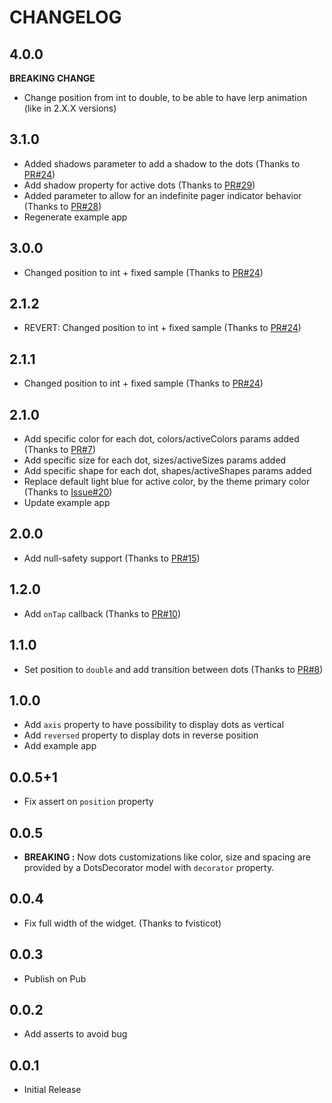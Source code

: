 # CHANGELOG

## 4.0.0

**BREAKING CHANGE**
* Change position from int to double, to be able to have lerp animation (like in 2.X.X versions)

## 3.1.0
* Added shadows parameter to add a shadow to the dots (Thanks to [PR#24](https://github.com/Pyozer/dots_indicator/pull/26))
* Add shadow property for active dots (Thanks to [PR#29](https://github.com/Pyozer/dots_indicator/pull/29))
* Added parameter to allow for an indefinite pager indicator behavior (Thanks to [PR#28](https://github.com/Pyozer/dots_indicator/pull/28))
* Regenerate example app

## 3.0.0
* Changed position to int + fixed sample (Thanks to [PR#24](https://github.com/Pyozer/dots_indicator/pull/24))

## 2.1.2
* REVERT: Changed position to int + fixed sample (Thanks to [PR#24](https://github.com/Pyozer/dots_indicator/pull/24))

## 2.1.1
* Changed position to int + fixed sample (Thanks to [PR#24](https://github.com/Pyozer/dots_indicator/pull/24))

## 2.1.0

* Add specific color for each dot, colors/activeColors params added (Thanks to [PR#7](https://github.com/Pyozer/dots_indicator/pull/7))
* Add specific size for each dot, sizes/activeSizes params added
* Add specific shape for each dot, shapes/activeShapes params added
* Replace default light blue for active color, by the theme primary color (Thanks to [Issue#20](https://github.com/Pyozer/dots_indicator/issues/20))
* Update example app

## 2.0.0

* Add null-safety support (Thanks to [PR#15](https://github.com/Pyozer/dots_indicator/pull/15))

## 1.2.0

* Add `onTap` callback (Thanks to [PR#10](https://github.com/Pyozer/dots_indicator/pull/10))

## 1.1.0

* Set position to `double` and add transition between dots (Thanks to [PR#8](https://github.com/Pyozer/dots_indicator/pull/8))

## 1.0.0

* Add `axis` property to have possibility to display dots as vertical
* Add `reversed` property to display dots in reverse position
* Add example app

## 0.0.5+1

* Fix assert on `position` property

## 0.0.5

* __BREAKING :__ Now dots customizations like color, size and spacing are provided by a DotsDecorator model with `decorator` property.

## 0.0.4

* Fix full width of the widget. (Thanks to fvisticot)
  
## 0.0.3

* Publish on Pub

## 0.0.2

* Add asserts to avoid bug

## 0.0.1

* Initial Release
